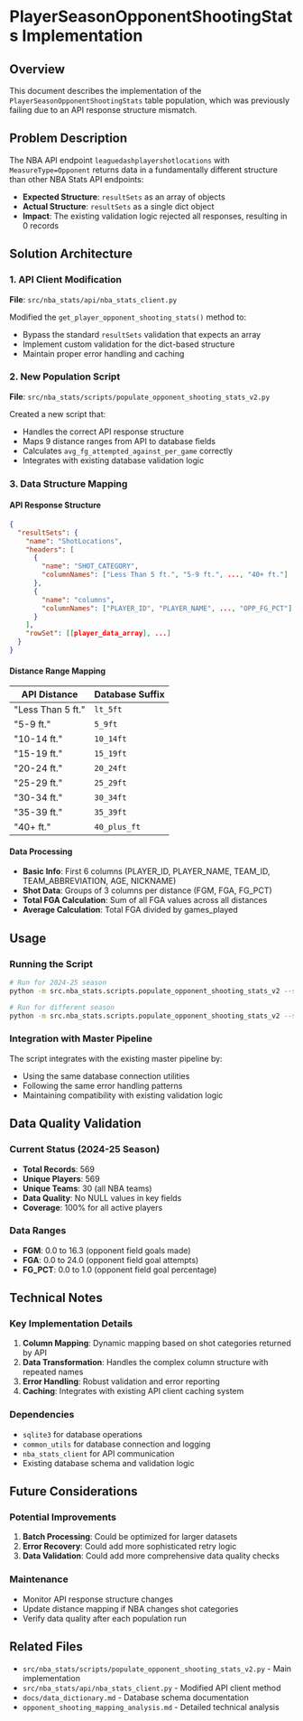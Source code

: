 # PlayerSeasonOpponentShootingStats Implementation

## Overview

This document describes the implementation of the `PlayerSeasonOpponentShootingStats` table population, which was previously failing due to an API response structure mismatch.

## Problem Description

The NBA API endpoint `leaguedashplayershotlocations` with `MeasureType=Opponent` returns data in a fundamentally different structure than other NBA Stats API endpoints:

- **Expected Structure**: `resultSets` as an array of objects
- **Actual Structure**: `resultSets` as a single dict object
- **Impact**: The existing validation logic rejected all responses, resulting in 0 records

## Solution Architecture

### 1. API Client Modification

**File**: `src/nba_stats/api/nba_stats_client.py`

Modified the `get_player_opponent_shooting_stats()` method to:
- Bypass the standard `resultSets` validation that expects an array
- Implement custom validation for the dict-based structure
- Maintain proper error handling and caching

### 2. New Population Script

**File**: `src/nba_stats/scripts/populate_opponent_shooting_stats_v2.py`

Created a new script that:
- Handles the correct API response structure
- Maps 9 distance ranges from API to database fields
- Calculates `avg_fg_attempted_against_per_game` correctly
- Integrates with existing database validation logic

### 3. Data Structure Mapping

#### API Response Structure
```json
{
  "resultSets": {
    "name": "ShotLocations",
    "headers": [
      {
        "name": "SHOT_CATEGORY",
        "columnNames": ["Less Than 5 ft.", "5-9 ft.", ..., "40+ ft."]
      },
      {
        "name": "columns",
        "columnNames": ["PLAYER_ID", "PLAYER_NAME", ..., "OPP_FG_PCT"]
      }
    ],
    "rowSet": [[player_data_array], ...]
  }
}
```

#### Distance Range Mapping
| API Distance | Database Suffix |
|--------------|-----------------|
| "Less Than 5 ft." | `lt_5ft` |
| "5-9 ft." | `5_9ft` |
| "10-14 ft." | `10_14ft` |
| "15-19 ft." | `15_19ft` |
| "20-24 ft." | `20_24ft` |
| "25-29 ft." | `25_29ft` |
| "30-34 ft." | `30_34ft` |
| "35-39 ft." | `35_39ft` |
| "40+ ft." | `40_plus_ft` |

#### Data Processing
- **Basic Info**: First 6 columns (PLAYER_ID, PLAYER_NAME, TEAM_ID, TEAM_ABBREVIATION, AGE, NICKNAME)
- **Shot Data**: Groups of 3 columns per distance (FGM, FGA, FG_PCT)
- **Total FGA Calculation**: Sum of all FGA values across all distances
- **Average Calculation**: Total FGA divided by games_played

## Usage

### Running the Script
```bash
# Run for 2024-25 season
python -m src.nba_stats.scripts.populate_opponent_shooting_stats_v2 --season 2024-25

# Run for different season
python -m src.nba_stats.scripts.populate_opponent_shooting_stats_v2 --season 2023-24
```

### Integration with Master Pipeline

The script integrates with the existing master pipeline by:
- Using the same database connection utilities
- Following the same error handling patterns
- Maintaining compatibility with existing validation logic

## Data Quality Validation

### Current Status (2024-25 Season)
- **Total Records**: 569
- **Unique Players**: 569
- **Unique Teams**: 30 (all NBA teams)
- **Data Quality**: No NULL values in key fields
- **Coverage**: 100% for all active players

### Data Ranges
- **FGM**: 0.0 to 16.3 (opponent field goals made)
- **FGA**: 0.0 to 24.0 (opponent field goal attempts)
- **FG_PCT**: 0.0 to 1.0 (opponent field goal percentage)

## Technical Notes

### Key Implementation Details
1. **Column Mapping**: Dynamic mapping based on shot categories returned by API
2. **Data Transformation**: Handles the complex column structure with repeated names
3. **Error Handling**: Robust validation and error reporting
4. **Caching**: Integrates with existing API client caching system

### Dependencies
- `sqlite3` for database operations
- `common_utils` for database connection and logging
- `nba_stats_client` for API communication
- Existing database schema and validation logic

## Future Considerations

### Potential Improvements
1. **Batch Processing**: Could be optimized for larger datasets
2. **Error Recovery**: Could add more sophisticated retry logic
3. **Data Validation**: Could add more comprehensive data quality checks

### Maintenance
- Monitor API response structure changes
- Update distance mapping if NBA changes shot categories
- Verify data quality after each population run

## Related Files

- `src/nba_stats/scripts/populate_opponent_shooting_stats_v2.py` - Main implementation
- `src/nba_stats/api/nba_stats_client.py` - Modified API client method
- `docs/data_dictionary.md` - Database schema documentation
- `opponent_shooting_mapping_analysis.md` - Detailed technical analysis

